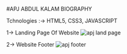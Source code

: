 #APJ ABDUL KALAM BIOGRAPHY

Tchnologies :-> HTML5, CSS3, JAVASCRIPT

1-> Landing Page Of Website 
![apj land page](https://github.com/nikhilmangal99/tributeex1/assets/147122502/ae53d6fe-1206-45a4-99f4-1270b8461996)

2-> Website Footer
![apj footer](https://github.com/nikhilmangal99/tributeex1/assets/147122502/90e1becd-c8b1-4b9d-877d-6120199b8eb9)

